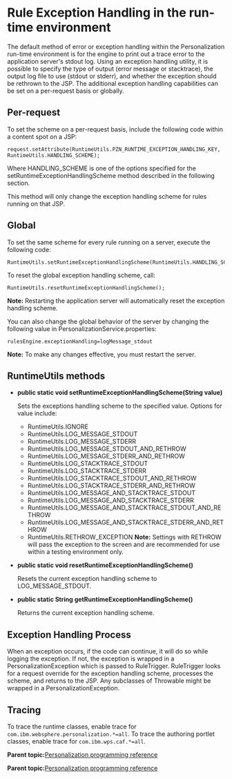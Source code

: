 # Rule Exception Handling in the run-time environment

The default method of error or exception handling within the Personalization run-time environment is for the engine to print out a trace error to the application server's stdout log. Using an exception handling utility, it is possible to specify the type of output \(error message or stacktrace\), the output log file to use \(stdout or stderr\), and whether the exception should be rethrown to the JSP. The additional exception handling capabilities can be set on a per-request basis or globally.

## Per-request

To set the scheme on a per-request basis, include the following code within a content spot on a JSP:

`request.setAttribute(RuntimeUtils.PZN_RUNTIME_EXCEPTION_HANDLING_KEY, RuntimeUtils.HANDLING_SCHEME);`

Where HANDLING\_SCHEME is one of the options specified for the setRuntimeExceptionHandlingScheme method described in the following section.

This method will only change the exception handling scheme for rules running on that JSP.

## Global

To set the same scheme for every rule running on a server, execute the following code:

```
RuntimeUtils.setRuntimeExceptionHandlingScheme(RuntimeUtils.HANDLING_SCHEME);
```

To reset the global exception handling scheme, call:

```
RuntimeUtils.resetRuntimeExceptionHandlingScheme();
```

**Note:** Restarting the application server will automatically reset the exception handling scheme.

You can also change the global behavior of the server by changing the following value in PersonalizationService.properties:

```
rulesEngine.exceptionHandling=logMessage_stdout
```

**Note:** To make any changes effective, you must restart the server.

## RuntimeUtils methods

-   **public static void setRuntimeExceptionHandlingScheme\(String value\)**

    Sets the exceptions handling scheme to the specified value. Options for value include:

    -   RuntimeUtils.IGNORE
    -   RuntimeUtils.LOG\_MESSAGE\_STDOUT
    -   RuntimeUtils.LOG\_MESSAGE\_STDERR
    -   RuntimeUtils.LOG\_MESSAGE\_STDOUT\_AND\_RETHROW
    -   RuntimeUtils.LOG\_MESSAGE\_STDERR\_AND\_RETHROW
    -   RuntimeUtils.LOG\_STACKTRACE\_STDOUT
    -   RuntimeUtils.LOG\_STACKTRACE\_STDERR
    -   RuntimeUtils.LOG\_STACKTRACE\_STDOUT\_AND\_RETHROW
    -   RuntimeUtils.LOG\_STACKTRACE\_STDERR\_AND\_RETHROW
    -   RuntimeUtils.LOG\_MESSAGE\_AND\_STACKTRACE\_STDOUT
    -   RuntimeUtils.LOG\_MESSAGE\_AND\_STACKTRACE\_STDERR
    -   RuntimeUtils.LOG\_MESSAGE\_AND\_STACKTRACE\_STDOUT\_AND\_RETHROW
    -   RuntimeUtils.LOG\_MESSAGE\_AND\_STACKTRACE\_STDERR\_AND\_RETHROW
    -   RuntimeUtils.RETHROW\_EXCEPTION
    **Note:** Settings with RETHROW will pass the exception to the screen and are recommended for use within a testing environment only.

-   **public static void resetRuntimeExceptionHandlingScheme\(\)**

    Resets the current exception handling scheme to LOG\_MESSAGE\_STDOUT.

-   **public static String getRuntimeExceptionHandlingScheme\(\)**

    Returns the current exception handling scheme.


## Exception Handling Process

When an exception occurs, if the code can continue, it will do so while logging the exception. If not, the exception is wrapped in a PersonalizationException which is passed to RuleTrigger. RuleTrigger looks for a request override for the exception handling scheme, processes the scheme, and returns to the JSP. Any subclasses of Throwable might be wrapped in a PersonalizationException.

## Tracing

To trace the runtime classes, enable trace for `com.ibm.websphere.personalization.*=all`. To trace the authoring portlet classes, enable trace for `com.ibm.wps.caf.*=all`.

**Parent topic:**[Personalization programming reference](../pzn/pzn_programming_reference.md)

**Parent topic:**[Personalization programming reference](../pzn/pzn_programming_reference.md)

